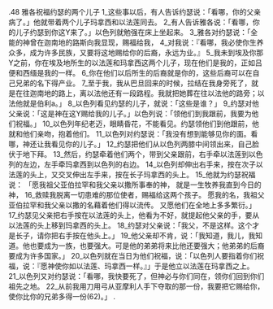 .48 
雅各祝福约瑟的两个儿子 
1_这些事以后，有人告诉约瑟说：「看哪，你的父亲病了。」他就带着两个儿子玛拿西和以法莲同去。 2_有人告诉雅各说：「看哪，你的儿子约瑟到你这Y来了。」以色列就勉强在床上坐起来。 3_雅各对约瑟说：「全能的神曾在迦南地的路斯向我显现，赐福给我， 4_对我说：『看哪，我必使你生养众多，成为许多民族，又要将这地赐给你的后裔，永远为业。』 5_我未到埃及你那Y之前，你在埃及地所生的以法莲和玛拿西这两个儿子，现在他们是我的，正如吕便和西缅是我的一样。 6_你在他们以后所生的后裔就是你的，这些后裔可以在自己兄弟的名下得产业。 7_至于我，我从巴旦回来的时候，拉结在我身旁死了，就是在往迦南地的路上，离以法他还有一段路程。我就把她葬在往以法他的路旁；以法他就是伯利a。」 
8_以色列看见约瑟的儿子，就说：「这些是谁？」 9_约瑟对他父亲说：「这是神在这Y赐给我的儿子。」以色列说：「领他们到我跟前，我要为他们祝福。」 10_以色列年纪老迈，眼睛昏花，不能看见。约瑟领他们到他跟前，他就和他们亲吻，抱着他们。 11_以色列对约瑟说：「我没有想到能够见你的面。看哪，神还让我看见你的儿子。」 12_约瑟把他们从以色列两膝中间领出来，自己脸伏于地下拜。 13_然后，约瑟牵着他们两个，带到父亲跟前，右手牵以法莲到以色列的左边，左手牵玛拿西到以色列的右边。 14_以色列却伸出右手来，按在次子以法莲的头上，又交叉伸出左手来，按在长子玛拿西的头上。 15_他就为约瑟祝福说： 
「愿我祖父亚伯拉罕和我父亲以撒所事奉的神， 
就是一生牧养我直到今日的神， 
16_救赎我脱离一切患难的那位使者，赐福给这两个孩子。 
愿我的名，我祖父亚伯拉罕和我父亲以撒的名藉着他们得以流传。 
又愿他们在全地上多多繁衍。」 
17_约瑟见父亲把右手按在以法莲的头上，他看为不好，就提起他父亲的手，要从以法莲的头上移到玛拿西的头上。 18_约瑟对父亲说：「我父，不是这样。这个才是长子，请你把右手按在他头上。」 19_他父亲却不肯，说：「我知道，我儿，我知道。他也要成为一族，也要强大。可是他的弟弟将来比他还要强大；他弟弟的后裔要成为许多国家。」 20_以色列就在当日为他们祝福，说：「以色列人要指着你们祝福，说：『愿神使你如以法莲、玛拿西一样。』」于是他立以法莲在玛拿西之上。 21_以色列又对约瑟说：「看哪，我快要死了，但神必与你们同在，领你们回到你们祖先之地。 22_从前我用刀用弓从亚摩利人手下夺取的那一份，我要把它赐给你，使你比你的兄弟多得一份(62)。」 
.